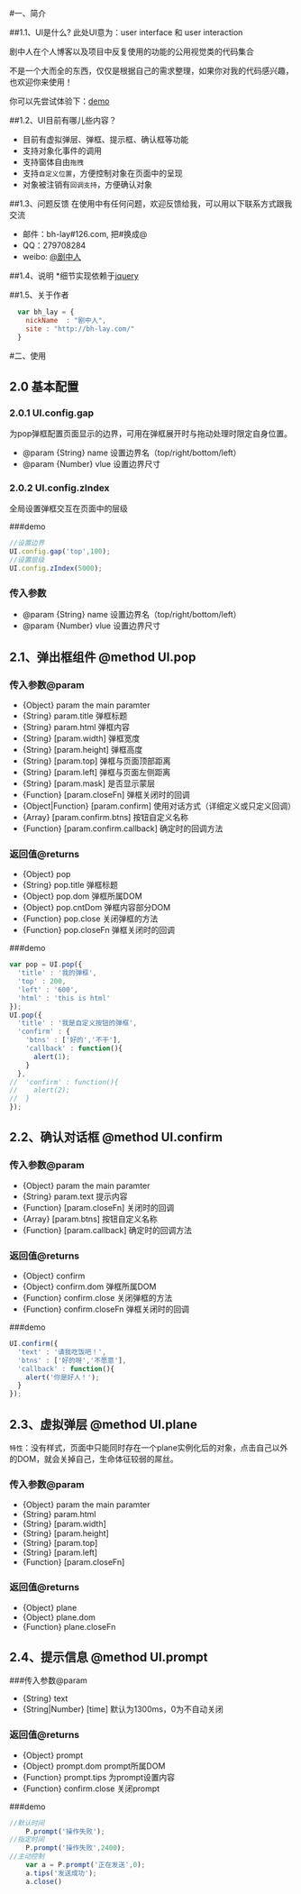 #一、简介

##1.1、UI是什么?
此处UI意为：user interface 和 user interaction

剧中人在个人博客以及项目中反复使用的功能的公用视觉类的代码集合

不是一个大而全的东西，仅仅是根据自己的需求整理，如果你对我的代码感兴趣，也欢迎你来使用！

你可以先尝试体验下：[demo](http://htmlpreview.github.io/?https://github.com/bh-lay/UI/blob/master/demo.html)

##1.2、UI目前有哪儿些内容？

* 目前有虚拟弹层、弹框、提示框、确认框等功能
* 支持对象化事件的调用
* 支持窗体自由`拖拽`
* 支持`自定义位置`，方便控制对象在页面中的呈现
* 对象被注销有`回调支持`，方便确认对象

##1.3、问题反馈
在使用中有任何问题，欢迎反馈给我，可以用以下联系方式跟我交流

* 邮件：bh-lay#126.com, 把#换成@
* QQ：279708284
* weibo: [@剧中人](http://weibo.com/bhlay)

##1.4、说明
*细节实现依赖于[jquery](http://jquery.com)

##1.5、关于作者

```javascript
  var bh_lay = {
    nickName  : "剧中人",
    site : "http://bh-lay.com/"
  }
```

#二、使用

## 2.0 基本配置

### 2.0.1 UI.config.gap
为pop弹框配置页面显示的边界，可用在弹框展开时与拖动处理时限定自身位置。
 
 * @param {String} name 设置边界名（top/right/bottom/left）
 * @param {Number} vlue 设置边界尺寸

### 2.0.2 UI.config.zIndex
全局设置弹框交互在页面中的层级

###demo
```javascript
//设置边界
UI.config.gap('top',100);
//设置层级
UI.config.zIndex(5000);
```

### 传入参数

 * @param {String} name 设置边界名（top/right/bottom/left）
 * @param {Number} vlue 设置边界尺寸

## 2.1、弹出框组件 @method UI.pop
### 传入参数@param 
 * {Object} param the main paramter
 * {String} param.title 弹框标题
 * {String} param.html 弹框内容
 * {String} [param.width] 弹框宽度
 * {String} [param.height] 弹框高度
 * {String} [param.top] 弹框与页面顶部距离
 * {String} [param.left] 弹框与页面左侧距离
 * {String} [param.mask] 是否显示蒙层
 * {Function} [param.closeFn] 弹框关闭时的回调
 * {Object|Function} [param.confirm] 使用对话方式（详细定义或只定义回调）
 * {Array} [param.confirm.btns] 按钮自定义名称
 * {Function} [param.confirm.callback] 确定时的回调方法

### 返回值@returns
 * {Object} pop
 * {String} pop.title 弹框标题
 * {Object} pop.dom 弹框所属DOM
 * {Object} pop.cntDom 弹框内容部分DOM
 * {Function} pop.close 关闭弹框的方法
 * {Function} pop.closeFn 弹框关闭时的回调
 
###demo
```javascript
var pop = UI.pop({
  'title' : '我的弹框',
  'top' : 200,
  'left' : '600',
  'html' : 'this is html'
});
UI.pop({
  'title' : '我是自定义按钮的弹框',
  'confirm' : {
    'btns' : ['好的','不干'],
    'callback' : function(){
      alert(1);
    }
  },
//  'confirm' : function(){
//    alert(2);
//  }
});
```
 
## 2.2、确认对话框 @method UI.confirm
### 传入参数@param 
 * {Object} param the main paramter
 * {String} param.text 提示内容
 * {Function} [param.closeFn] 关闭时的回调
 * {Array} [param.btns] 按钮自定义名称
 * {Function} [param.callback] 确定时的回调方法

### 返回值@returns
 *  {Object} confirm
 * 	{Object} confirm.dom 弹框所属DOM
 * 	{Function} confirm.close 关闭弹框的方法
 * 	{Function} confirm.closeFn 弹框关闭时的回调

###demo
```javascript
UI.confirm({
  'text' : '请我吃饭吧！',
  'btns' : ['好的呀','不愿意'],
  'callback' : function(){
    alert('你是好人！');
  }
});
```

## 2.3、虚拟弹层 @method UI.plane
 `特性`：没有样式，页面中只能同时存在一个plane实例化后的对象，点击自己以外的DOM，就会关掉自己，生命体征较弱的屌丝。
### 传入参数@param
 * {Object} param the main paramter
 * {String} param.html
 * {String} [param.width]
 * {String} [param.height]
 * {String} [param.top]
 * {String} [param.left]
 * {Function} [param.closeFn]

### 返回值@returns 
 * {Object} plane
 * {Object} plane.dom
 * {Function} plane.closeFn

## 2.4、提示信息 @method UI.prompt
###传入参数@param
 * {String} text
 * {String|Number} [time] 默认为1300ms，0为不自动关闭

### 返回值@returns
 * {Object} prompt
 * {Object} prompt.dom prompt所属DOM
 * {Function} prompt.tips 为prompt设置内容
 * {Function} confirm.close 关闭prompt

###demo
```javascript
//默认时间
    P.prompt('操作失败');
//指定时间
    P.prompt('操作失败',2400);
//主动控制
    var a = P.prompt('正在发送',0);
    a.tips('发送成功');
    a.close()
```
